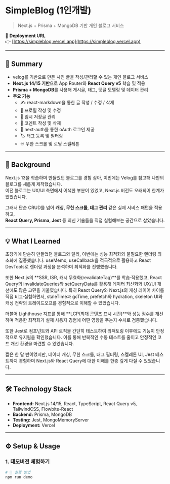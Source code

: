 # SimpleBlog (1인개발)
> Next.js + Prisma + MongoDB 기반 개인 블로그 서비스  

🔗 **Deployment URL**  
👉 [https://simpleblog.vercel.app](https://simpleblog.vercel.app)  

---

## 📌 Summary
- velog를 기반으로 만든 사진 글을 작성/관리할 수 있는 개인 블로그 서비스  
- **Next.js 14/15 기반**으로 App Router와 **React Query v5** 학습 및 적용  
- **Prisma + MongoDB**를 사용해 게시글, 태그, 댓글 모델링 및 데이터 관리  
- **주요 기능**
  - ✍️ react-markdown을 통한 글 작성 / 수정 / 삭제
  - 👤 프로필 작성 및 수정
  - 📝 임시 저장글 관리
  - 💬 코멘트 작성 및 삭제
  - 🔑 next-auth를 통한 oAuth 로그인 제공
  - 🏷️ 태그 등록 및 필터링
  - ♾️ 무한 스크롤 및 로딩 스켈레톤

---

## 📖 Background
Next.js 13을 학습하며 만들었던 블로그를 경험 삼아, 이번에는 Velog를 참고해 나만의 블로그를 새롭게 제작했습니다.  
이전 블로그는 UX/UI 측면에서 어색한 부분이 있었고, Next.js 버전도 오래되어 한계가 있었습니다.  

그래서 단순 CRUD를 넘어 **캐싱, 무한 스크롤, 태그 관리** 같은 실제 서비스 패턴을 적용하고,  
**React Query, Prisma, Jest** 등 최신 기술들을 직접 실험해보는 공간으로 삼았습니다.  

---

## 💡 What I Learned
초창기에 단순히 만들었던 블로그와 달리, 이번에는 성능 최적화와 불필요한 렌더링 최소화에 집중했습니다.
useMemo, useCallback을 적극적으로 활용하고 React DevTools로 렌더링 과정을 분석하며 최적화를 진행했습니다.

또한 Next.js의 **SSR, ISR, 캐시 무효화(revalidateTag)**를 학습·적용했고,
React Query의 invalidateQueries와 setQueryData를 활용해 데이터 최신화와 UX/UI 개선에도 많은 고민을 기울였습니다.
특히 React Query와 Next.js의 캐싱 레이어 차이를 직접 비교·실험하면서,
staleTime과 gcTime, prefetch와 hydration, skeleton UI와 캐싱 전략의 트레이드오프를 경험적으로 이해할 수 있었습니다.

더불어 Lighthouse 지표를 통해 **LCP(최대 콘텐츠 표시 시간)**와 성능 점수를 개선하며
적용한 최적화가 실제 사용자 경험에 어떤 영향을 주는지 수치로 검증했습니다.

또한 Jest로 컴포넌트와 API 로직을 간단히 테스트하여 리팩토링 이후에도 기능이 안정적으로 유지됨을 확인했습니다.
이를 통해 반복적인 수동 테스트를 줄이고 안정적인 코드 개선 환경을 마련할 수 있었습니다.

짧은 한 달 반이었지만, 데이터 캐싱, 무한 스크롤, 태그 필터링, 스켈레톤 UI, Jest 테스트까지 경험하며
Next.js와 React Query에 대한 이해를 한층 깊게 다질 수 있었습니다.

---

## 🛠 Technology Stack
- **Frontend:** Next.js 14/15, React, TypeScript, React Query v5, TailwindCSS, Flowbite-React  
- **Backend:** Prisma, MongoDB  
- **Testing:** Jest, MongoMemoryServer  
- **Deployment:** Vercel  

---

## ⚙️ Setup & Usage

### 1. 데모버전 체험하기
```bash
# 🚀 실행 방법
npm run demo
